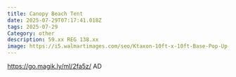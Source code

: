 ```yaml
---
title: Canopy Beach Tent
date: 2025-07-29T07:17:41.018Z
tags: 2025-07-29
Category: other
description: 59.xx REG 138.xx
image: https://i5.walmartimages.com/seo/Ktaxon-10ft-x-10ft-Base-Pop-Up-Canopy-Beach-Tent-for-Events-Parties-Camping-Gazebo_e090600c-a70e-4aa0-8a70-72a1b9ff9ec9.cf8cf0c78b27d3dcd8c47244d90c7379.jpeg?odnHeight=2000&odnWidth=2000&odnBg=FFFFFF
---
```

https://go.magik.ly/ml/2fa5z/
AD